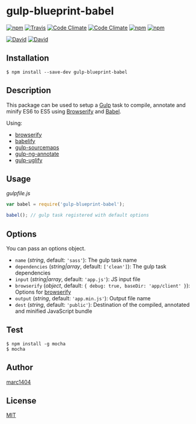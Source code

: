 # gulp-blueprint-babel
[![npm](https://img.shields.io/npm/v/gulp-blueprint-babel.svg?style=flat-square)](https://www.npmjs.com/package/gulp-blueprint-babel)
[![Travis](https://img.shields.io/travis/marc1404/gulp-blueprint-babel.svg?style=flat-square)](https://travis-ci.org/marc1404/gulp-blueprint-babel)
[![Code Climate](https://img.shields.io/codeclimate/github/marc1404/gulp-blueprint-babel.svg?style=flat-square)](https://codeclimate.com/github/marc1404/gulp-blueprint-babel)
[![Code Climate](https://img.shields.io/codeclimate/coverage/github/marc1404/gulp-blueprint-babel.svg?style=flat-square)](https://codeclimate.com/github/marc1404/gulp-blueprint-babel/coverage)
[![npm](https://img.shields.io/npm/l/gulp-blueprint-babel.svg?style=flat-square)](https://github.com/marc1404/gulp-blueprint-babel/blob/master/LICENSE)
[![npm](https://img.shields.io/npm/dm/gulp-blueprint-babel.svg?style=flat-square)](https://www.npmjs.com/package/gulp-blueprint-babel)

[![David](https://img.shields.io/david/marc1404/gulp-blueprint-babel.svg?style=flat-square)](https://github.com/marc1404/gulp-blueprint-babel/blob/master/package.json)
[![David](https://img.shields.io/david/dev/marc1404/gulp-blueprint-babel.svg?style=flat-square)](https://github.com/marc1404/gulp-blueprint-babel/blob/master/package.json)

## Installation
```
$ npm install --save-dev gulp-blueprint-babel
```
  
## Description
This package can be used to setup a [Gulp](https://www.npmjs.com/package/gulp) task to compile, annotate and minify ES6 to ES5 using [Browserify](http://browserify.org/) and [Babel](https://babeljs.io/).

Using:
- [browserify](https://www.npmjs.com/package/browserify)
- [babelify](https://www.npmjs.com/package/babelify)
- [gulp-sourcemaps](https://www.npmjs.com/package/gulp-sourcemaps)
- [gulp-ng-annotate](https://www.npmjs.com/package/gulp-ng-annotate)
- [gulp-uglify](https://www.npmjs.com/package/gulp-uglify)

## Usage
*gulpfile.js*
```javascript
var babel = require('gulp-blueprint-babel');

babel(); // gulp task registered with default options
```
  
## Options
You can pass an options object.
- ```name``` (*string*, default: ```'sass'```): The gulp task name
- ```dependencies``` (*string|array*, default: ```['clean']```): The gulp task dependencies
- ```input``` (*string|array*, default: ```'app.js'```): JS input file
- ```browserify``` (*object*, default: ```{ debug: true, baseDir: 'app/client' }```): Options for [browserify](https://www.npmjs.com/package/browserify)
- ```output``` (*string*, default: ```'app.min.js'```): Output file name
- ```dest``` (*string*, default: ```'public'```): Destination of the compiled, annotated and minified JavaScript bundle

## Test
```
$ npm install -g mocha  
$ mocha
```

## Author
[marc1404](https://github.com/marc1404)

## License
[MIT](https://github.com/marc1404/gulp-blueprint-babel/blob/master/LICENSE)
